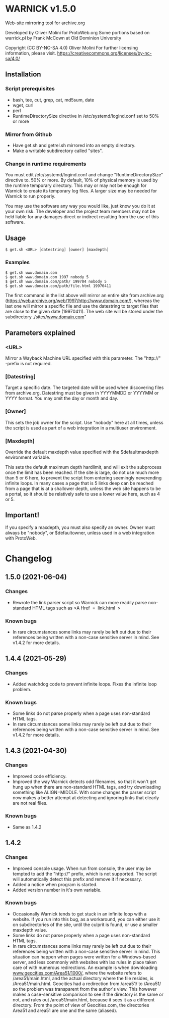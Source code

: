 # WARNICK v1.5.0
Web-site mirroring tool for archive.org

Developed by Oliver Molini for ProtoWeb.org
Some portions based on warrick.pl by Frank McCown at Old Dominion University

Copyright (CC BY-NC-SA 4.0) Oliver Molini
For further licensing information, please visit.
https://creativecommons.org/licenses/by-nc-sa/4.0/

## Installation
### Script prerequisites
- bash, tee, cut, grep, cat, md5sum, date
- wget, curl
- perl
- RuntimeDirectorySize directive in /etc/systemd/logind.conf set to 50% or more

### Mirror from Github
- Have get.sh and getrel.sh mirrored into an empty directory.
- Make a writable subdirectory called "sites".
 
### Change in runtime requirements
You must edit /etc/systemd/logind.conf and change "RuntimeDirectorySize" directive to.
50% or more. By default, 10% of physical memory is used by the runtime temporary directory.
This may or may not be enough for Warnick to create its temporary log files.
A larger size may be needed for Warnick to run properly.

You may use the software any way you would like, just know you do it at your own risk. 
The developer and the project team members may not be held liable for any damages direct or indirect resulting from the use of this software.

## Usage
```
$ get.sh <URL> [datestring] [owner] [maxdepth]
```
### Examples
```
$ get.sh www.domain.com
$ get.sh www.domain.com 1997 nobody 5
$ get.sh www.domain.com/path/ 199704 nobody 5
$ get.sh www.domain.com/path/file.html 19970411
```
The first command in the list above will mirror an entire site from archive.org (https://web.archive.org/web/1997/http://www.domain.com/), whereas the last one will mirror a specific file and use the datestring to target files that are close to the given date (19970411). The web site  will be stored under the subdirectory ./sites/www.domain.com"

## Parameters explained
### &lt;URL&gt;
Mirror a Wayback Machine URL specified with this parameter.
The "http://" -prefix is not required.

### [Datestring]
Target a specific date. The targeted date will be used when discovering files from archive.org. Datestring must be given in YYYYMMDD or YYYYMM or YYYY format. You may omit the day or month and day.

### [Owner]
This sets the job owner for the script. Use "nobody" here at all times, unless the script is used as part of a web integration in a multiuser environment.

### [Maxdepth]
Override the default maxdepth value specified with the $defaultmaxdepth environment variable. 

This sets the default maximum depth hardlimit, and will exit the subprocess once the limit has been reached. If the site is large, do not use much more than 5 or 6 here, to prevent the script from entering seemingly neverending infinite loops. In many cases a page that is 5 links deep can be reached from a page that is at a shallower depth, unless the web site happens to be a portal, so it should be relatively safe to use a lower value here, such as 4 or 5.

## Important!
If you specify a maxdepth, you must also specify an owner. Owner must always be "nobody", or $defaultowner, unless used in a web integration with ProtoWeb.

# Changelog
## 1.5.0 (2021-06-04)
### Changes
- Rewrote the link parser script so Warnick can more readily parse non-standard HTML tags such as &lt;A Href &nbsp;= &nbsp;link.html &nbsp;&gt;
### Known bugs
- In rare circumstances some links may rarely be left out due to their references being written with a non-case sensitive server in mind. See v1.4.2 for more details.

## 1.4.4 (2021-05-29)
### Changes
- Added watchdog code to prevent infinite loops. Fixes the infinite loop problem.
### Known bugs
- Some links do not parse properly when a page uses non-standard HTML tags.
- In rare circumstances some links may rarely be left out due to their references being written with a non-case sensitive server in mind. See v1.4.2 for more details.

## 1.4.3 (2021-04-30)
### Changes
- Improved code efficiency.
- Improved the way Warnick detects odd filenames, so that it won't get hung up when there are non-standard HTML tags, and try downloading something like ALIGN=MIDDLE. With some changes the parser script now makes a better attempt at detecting and ignoring links that clearly are not real files.
### Known bugs
- Same as 1.4.2

## 1.4.2
### Changes
- Improved console usage. When run from console, the user may be tempted to add the "http://" prefix, which is not supported. The script will automatically detect this prefix  and remove it if necessary. 
- Added a notice when program is started.
- Added version number in it's own variable.
### Known bugs
- Occasionally Warnick tends to get stuck in an infinite loop with a website. If you run into this bug, as a workaround, you can either use it on subdirectories of the site, until the culprit is found, or use a smaller maxdepth value. 
- Some links do not parse properly when a page uses non-standard HTML tags.
- In rare circumstances some links may rarely be left out due to their references being written with a non-case sensitive server in mind. This situation can happen when pages were written for a Windows-based server, and less commonly with websites with lax rules in place taken care of with numerous redirections. An example is when downloading www.geocities.com/Area51/1000/, where the website refers to /area51/main.html, and the actual directory where the file resides, is /Area51/main.html. Geocities had a redirection from /area51/ to /Area51/ so the problem was transparent from the author's view. This however makes a case-sensitive comparison to see if the directory is the same or not, and rules out /area51/main.html, because it sees it as a different directory. From the point of view of Geocities.com, the directories Area51 and area51 are one and the same (aliased). 
